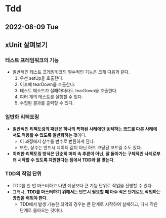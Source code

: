 # Tdd
## 2022-08-09 Tue
## xUnit 살펴보기 
### 테스트 프레임워크의 기능
* 일반적인 테스트 프레임워크의 필수적인 기능은 크게 다음과 같다.
  1. 우선 setUp을 호출한다.
  2. 이후에 tearDown을 호출한다.
  3. 테스트 메소드가 실패하더라도 tearDown을 호출한다.
  4. 여러 개의 테스트를 실행할 수 있다.
  5. 수집된 결과를 출력할 수 있다.

### 일반화 리팩토링
* **일반적인 리팩토링의 패턴은 하나의 특화된 사례에만 동작하는 코드를 다른 사례에서도 적용할 수 있도록 일반화하는 것**이다.
  * 이 과정에서 상수를 변수로 변환하게 된다.
  * 또한, 상수는 반드시 데이터 값이 아닌 하드 코딩된 코드일 수도 있다.
* **이러한 리팩토링 방식은 단순히 머리 속 추론이 아닌, 잘 돌아가는 구체적인 사례로부터 시작할 수 있도록 지원한다는 점에서 TDD와 잘 맞는다**.

### TDD의 작업 단위
* TDD를 한 번 마스터하고 나면 예상보다 큰 기능 단위로 작업을 진행할 수 있다.
* 그러나, **TDD를 마스터하기 위해서는 반드시 필요할 때 아주 작은 단계로도 작업하는 방법을 배워야 한다**.
  * TDD에서 발생 가능한 최악의 경우는 큰 단계로 시작하여 실패하고, 다시 작은 단계로 돌아오는 것이다.
